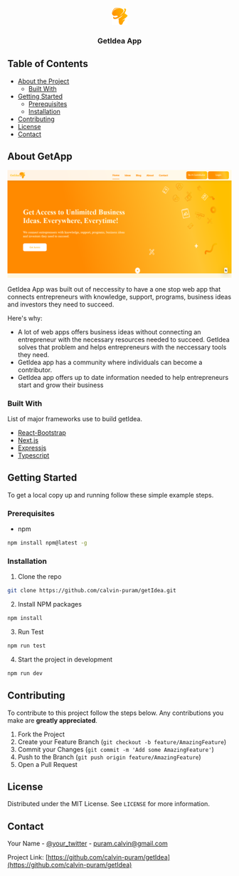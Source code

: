 <p align="center">
  <a href="#">
    <img src="./public/img/Logo.png" alt="getIdea" /> 
  </a>

  <h3 align="center">GetIdea App</h3>

</p>

## Table of Contents

- [About the Project](#about-the-project)
  - [Built With](#built-with)
- [Getting Started](#getting-started)
  - [Prerequisites](#prerequisites)
  - [Installation](#installation)
- [Contributing](#contributing)
- [License](#license)
- [Contact](#contact)

## About GetApp

<img src="./public/img/getIdeaimg.png" alt="Logo" />

GetIdea App was built out of neccessity to have a one stop web app that connects entrepreneurs with knowledge, support, programs, business ideas and investors they need to succeed.

Here's why:

- A lot of web apps offers business ideas without connecting an entrepreneur with the necessary resources needed to succeed. GetIdea solves that problem and helps entrepreneurs with the neccessary tools they need.
- GetIdea app has a community where individuals can become a contributor.
- GetIdea app offers up to date information needed to help entrepreneurs start and grow their business

### Built With

List of major frameworks use to build getIdea.

- [React-Bootstrap](https://react-bootstrap.github.io/)
- [Next.js](https://nextjs.org/)
- [Expressjs](https://expressjs.com/)
- [Typescript](https://www.typescriptlang.org/)

## Getting Started

To get a local copy up and running follow these simple example steps.

### Prerequisites

- npm

```sh
npm install npm@latest -g
```

### Installation

1. Clone the repo

```sh
git clone https://github.com/calvin-puram/getIdea.git
```

2. Install NPM packages

```sh
npm install
```

3. Run Test

```sh
npm run test
```

4. Start the project in development

```sh
npm run dev
```

## Contributing

To contribute to this project follow the steps below. Any contributions you make are **greatly appreciated**.

1. Fork the Project
2. Create your Feature Branch (`git checkout -b feature/AmazingFeature`)
3. Commit your Changes (`git commit -m 'Add some AmazingFeature'`)
4. Push to the Branch (`git push origin feature/AmazingFeature`)
5. Open a Pull Request

## License

Distributed under the MIT License. See `LICENSE` for more information.

## Contact

Your Name - [@your_twitter](https://twitter.com/cpuram1) - puram.calvin@gmail.com

Project Link: [https://github.com/calvin-puram/getIdea](https://github.com/calvin-puram/getIdea)
